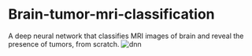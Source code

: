 # Brain-tumor-mri-classification
A deep neural network that classifies MRI images of brain and reveal the presence of tumors, from scratch.
![dnn](https://github.com/DhiaHan/Brain-tumor-mri-classification/assets/83666695/5575fa7f-16ec-4a00-9c8f-c1393ca663fe)
